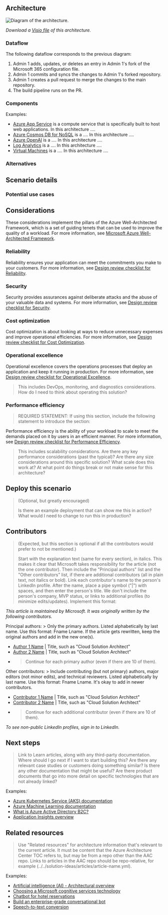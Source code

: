 <!-- Use the aac-browse-header.yml-->

<!--
- Introductory section - no heading
- In this section, include 1-2 sentences to briefly explain this architecture.
- Information for the entire scenario will go in the "Scenario details" section, which is below the "Architecture" H2 (top level) heading, below the "Alternatives" H3 header, and above the "Considerations" H2 (top level) header. That includes the "Potential use cases" H3 section, which goes under the "Scenario details" H2 section.
-->

## Architecture
<!--Architecture diagram goes here. Use the following format:-->

![Diagram of the <solution name> architecture.](./images/<file-name>.png)

<!-- Under the architecture diagram, include this sentence and a link to the Visio file or the PowerPoint file:-->

*Download a [Visio file](https://arch-center.azureedge.net/[file-name].vsdx) of this architecture.*

<!-- Note that Visio or PowerPoint files aren't allowed in the GitHub repo. Send the file or provide a link so that the file can be uploaded to our limited-access CDN server.-->

### Dataflow
<!--
- Title this section "Workflow" if data isn't involved.
- Include a numbered list that describes the dataflow or workflow of each step in the solution. Start from the user or external data source, and then follow the flow through the rest of the solution. The following section uses the previous diagram as an example and should be updated for your specific article.-->

The following dataflow corresponds to the previous diagram:

1. Admin 1 adds, updates, or deletes an entry in Admin 1's fork of the Microsoft 365 configuration file.
2. Admin 1 commits and syncs the changes to Admin 1's forked repository.
3. Admin 1 creates a pull request to merge the changes to the main repository.
4. The build pipeline runs on the PR.

### Components
<!-- 
- This is a bulleted list of components in the architecture. It includes all relevant Azure services and has links to the Well-Architected Framework service guide for the product.
- Describe why each component is necessary and what it does.
- Link the name of the service via embedded link to the Azure Well-Architected service guide if it exists, or to the service's product page. Be sure to exclude the localization part of the URL, such as `en-us`.
- The following section contains example components but should be updated for your specific article.
-->

Examples:

- [Azure App Service](https://azure.microsoft.com/services/app-service) is a compute service that is specifically built to host web applications. In this architecture ….
- [Azure Cosmos DB for NoSQL](/azure/well-architected/service-guides/cosmos-db) is a …. In this architecture ….
- [Azure OpenAI](/azure/well-architected/service-guides/azure-openai) is a …. In this architecture ….
- [Log Analytics](/azure/well-architected/service-guides/azure-log-analytics) is a …. In this architecture ….
- [Virtual Machines](/azure/well-architected/service-guides/virtual-machines) is a …. In this architecture ….

### Alternatives
<!--
- List alternative Azure services or architectures that you might consider for this solution. 
- Include the reasons why you might choose these alternatives. Customers find this valuable because they want to know what other services or technologies that they can use as part of this architecture.
-->

## Scenario details
<!--
- This should be an explanation of the business problem and why this scenario was built to solve it. It should answer the questions:
- What prompted them to solve the problem?
- What services were used to build out this solution?
- What does this example scenario show? 
- What are the customer's goals?
- What are the benefits of implementing the solution?
-->

### Potential use cases
<!--
- Use the following industry keywords when possible to get the article into the proper search and filter results: retail, finance, manufacturing, healthcare, government, energy, telecommunications, education, automotive, nonprofit, game, media (media and entertainment), travel (includes hospitality, like restaurants), facilities (includes real estate), aircraft (includes aerospace and satellites), agriculture, and sports.
- Describe any other use cases or industries where this would be a good fit.
- Explain how similar or different they are to what's in this article.
-->

## Considerations
<!--REQUIRED STATEMENT: Include the following statement to introduce this section:-->

These considerations implement the pillars of the Azure Well-Architected Framework, which is a set of guiding tenets that can be used to improve the quality of a workload. For more information, see [Microsoft Azure Well-Architected Framework](/azure/well-architected/).

<!--Describe any lessons learned from running this that would be helpful for new customers. Describe what went wrong and what went right when building it out. Answer how to think about managing, maintaining, and monitoring this long term.
>
> REQUIREMENTS:
>
> - Include the "Cost optimization" section.
> - Include at least two of the other H3 sub-sections/pillars: Reliability, Security, Operational excellence, and Performance efficiency.
-->

### Reliability

<!--REQUIRED STATEMENT: If you use this section, include the following statement to introduce the section:-->

Reliability ensures your application can meet the commitments you make to your customers. For more information, see [Design review checklist for Reliability](/azure/well-architected/reliability/checklist).

<!--
- This section includes resiliency and availability considerations. They can also be H4 headers in this section, if you think they should be separated.
- Are there any key resiliency and reliability considerations (past the typical)?-->

### Security

<!--REQUIRED STATEMENT: If you use this section, include the following statement to introduce the section:-->

Security provides assurances against deliberate attacks and the abuse of your valuable data and systems. For more information, see [Design review checklist for Security](/azure/well-architected/security/checklist).

<!--
- This section includes identity and data sovereignty considerations.
- Describe any security considerations that aren't typical.
- Because security is important to our business, be sure to include your Azure security baseline assessment recommendations in this section. See https://aka.ms/AzureSecurityBaselines
-->

### Cost optimization

<!--
- REQUIRED: This section is required. Cost is of the utmost importance to our customers.
- REQUIRED STATEMENT: Include the following statement to introduce the section:
-->

Cost optimization is about looking at ways to reduce unnecessary expenses and improve operational efficiencies. For more information, see [Design review checklist for Cost Optimization](/azure/well-architected/cost-optimization/checklist).

<!--
Answer the following questions:
- How much will this cost to run? Try to answer without using dollar amounts.
- Are there ways I could save cost?
- If it scales linearly, than we should break it down by cost/unit. If it does not, why?
- What are the components that make up the cost?
- How does scale affect the cost?
- Link to the pricing calculator (<https://azure.microsoft.com/pricing/calculator>) with all of the components in the architecture included, even if they're a $0 or $1 usage.
- Include small, medium, or large configurations if it makes sense. Describe what needs to be changed as you move to larger sizes.
-->

### Operational excellence

<!--REQUIRED STATEMENT: If using this section, include the following statement to introduce the section:-->

Operational excellence covers the operations processes that deploy an application and keep it running in production. For more information, see [Design review checklist for Operational Excellence](/azure/well-architected/operational-excellence/checklist).

> This includes DevOps, monitoring, and diagnostics considerations.
> How do I need to think about operating this solution?

### Performance efficiency

> REQUIRED STATEMENT: If using this section, include the following statement to introduce the section:

Performance efficiency is the ability of your workload to scale to meet the demands placed on it by users in an efficient manner. For more information, see [Design review checklist for Performance Efficiency](/azure/well-architected/performance-efficiency/checklist).

> This includes scalability considerations.
> Are there any key performance considerations (past the typical)?
> Are there any size considerations around this specific solution? What scale does this work at? At what point do things break or not make sense for this architecture?

## Deploy this scenario

> (Optional, but greatly encouraged)
>
> Is there an example deployment that can show me this in action?  What would I need to change to run this in production?

## Contributors

> (Expected, but this section is optional if all the contributors would prefer to not be mentioned.)
>
> Start with the explanation text (same for every section), in italics. This makes it clear that Microsoft takes responsibility for the article (not the one contributor). Then include the "Principal authors" list and the "Other contributors" list, if there are additional contributors (all in plain text, not italics or bold). Link each contributor's name to the person's LinkedIn profile. After the name, place a pipe symbol ("|") with spaces, and then enter the person's title. We don't include the person's company, MVP status, or links to additional profiles (to minimize edits/updates). Implement this format:

*This article is maintained by Microsoft. It was originally written by the following contributors.*

Principal authors: > Only the primary authors. Listed alphabetically by last name. Use this format: Fname Lname. If the article gets rewritten, keep the original authors and add in the new one(s).

- [Author 1 Name](https://linkedin.com/in/Profile/) | Title, such as "Cloud Solution Architect"
- [Author 2 Name](https://linkedin.com/in/Profile/) | Title, such as "Cloud Solution Architect"
- > Continue for each primary author (even if there are 10 of them).

Other contributors: > Include contributing (but not primary) authors, major editors (not minor edits), and technical reviewers. Listed alphabetically by last name. Use this format: Fname Lname. It's okay to add in newer contributors.

- [Contributor 1 Name](https://linkedin.com/in/Profile/) | Title, such as "Cloud Solution Architect"
- [Contributor 2 Name](https://linkedin.com/in/Profile/) | Title, such as "Cloud Solution Architect"
- > Continue for each additional contributor (even if there are 10 of them).

*To see non-public LinkedIn profiles, sign in to LinkedIn.*

## Next steps

> Link to Learn articles, along with any third-party documentation.
> Where should I go next if I want to start building this?
> Are there any relevant case studies or customers doing something similar?
> Is there any other documentation that might be useful? Are there product documents that go into more detail on specific technologies that are not already linked?

Examples:

- [Azure Kubernetes Service (AKS) documentation](/azure/aks)
- [Azure Machine Learning documentation](/azure/machine-learning)
- [What is Azure Active Directory B2C?](/azure/active-directory-b2c/overview)
- [Application Insights overview](/azure/azure-monitor/app/app-insights-overview)

## Related resources

> Use "Related resources" for architecture information that's relevant to the current article. It must be content that the Azure Architecture Center TOC refers to, but may be from a repo other than the AAC repo.
> Links to articles in the AAC repo should be repo-relative, for example (../../solution-ideas/articles/article-name.yml).

Examples:

- [Artificial intelligence (AI) - Architectural overview](/azure/architecture/data-guide/big-data/ai-overview)
- [Choosing a Microsoft cognitive services technology](/azure/architecture/data-guide/technology-choices/cognitive-services)
- [Chatbot for hotel reservations](/azure/architecture/example-scenario/ai/commerce-chatbot)
- [Build an enterprise-grade conversational bot](/azure/architecture/reference-architectures/ai/conversational-bot)
- [Speech-to-text conversion](/azure/architecture/reference-architectures/ai/speech-ai-ingestion)
